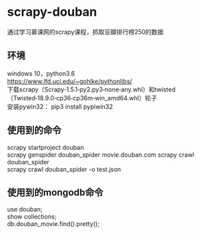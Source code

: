 # scrapy-douban
通过学习慕课网的scrapy课程，抓取豆瓣排行榜250的数据

## 环境
windows 10，python3.6  
https://www.lfd.uci.edu/~gohlke/pythonlibs/  
下载scrapy（Scrapy‑1.5.1‑py2.py3‑none‑any.whl）和twisted（Twisted‑18.9.0‑cp36‑cp36m‑win_amd64.whl）轮子  
安装pywin32： pip3 install pypiwin32

## 使用到的命令
scrapy startproject douban  
scrapy genspider douban_spider movie.douban.com 
scrapy crawl douban_spider  
scrapy crawl douban_spider -o test.json  

## 使用到的mongodb命令
use douban;  
show collections;  
db.douban_movie.find().pretty();  

